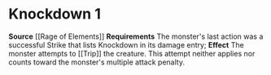 ﻿---
actions: '[one-action]'
id: '46'
name: Knockdown
rarity: Common
source: '[[DATABASE/source/Rage of Elements|Rage of Elements]]'
trait: null
type: Creature Ability

---
# Knockdown <span class="action-icon">1</span>

**Source** [[Rage of Elements]]
**Requirements** The monster's last action was a successful Strike that lists Knockdown in its damage entry; **Effect** The monster attempts to [[Trip]] the creature. This attempt neither applies nor counts toward the monster's multiple attack penalty.